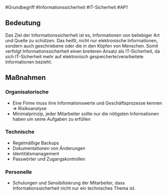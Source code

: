 #Grundbegriff #Informationssicherheit #IT-Sicherheit #AP1
## Bedeutung
Das Ziel der Informationssicherheit ist es, Informationen von beliebiger Art und Quelle zu schützen. Das heißt, nicht nur elektronische Informationen, sondern auch geschriebene oder die in den Köpfen von Menschen. Somit verfolgt Informationssicherheit einen breiteren Ansatz als IT-Sicherheit, da sich IT-Sicherheit mehr auf elektronisch gespeicherte/verarbeitete Informationen bezieht.

## Maßnahmen 
### Organisatorische
+ Eine Firme muss ihre Informationswerte und Geschäftsprozesse kennen => Risikoanalyse
+ Minimalprinzip, jeder Mitarbeiter sollte nur die nötigsten Informationen haben um seine Aufgaben zu erfüllen
### Technische 
+ Regelmäßige Backups
+ Dokumentationen von Änderungen
+ Identitätsmanagement 
+ Passwörter und Zugangskontrollen 
### Personelle
+ Schulungen und Sensibilisierung der Mitarbeiter, dass Informationssicherheit nicht nur ein technisches Thema ist.
